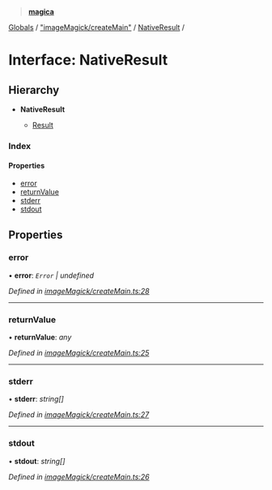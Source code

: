 > **[magica](../README.md)**

[Globals](../README.md) / ["imageMagick/createMain"](../modules/_imagemagick_createmain_.md) / [NativeResult](_imagemagick_createmain_.nativeresult.md) /

# Interface: NativeResult

## Hierarchy

* **NativeResult**

  * [Result](_types_.result.md)

### Index

#### Properties

* [error](_imagemagick_createmain_.nativeresult.md#error)
* [returnValue](_imagemagick_createmain_.nativeresult.md#returnvalue)
* [stderr](_imagemagick_createmain_.nativeresult.md#stderr)
* [stdout](_imagemagick_createmain_.nativeresult.md#stdout)

## Properties

###  error

• **error**: *`Error` | undefined*

*Defined in [imageMagick/createMain.ts:28](https://github.com/cancerberoSgx/magica/blob/94207d7/src/imageMagick/createMain.ts#L28)*

___

###  returnValue

• **returnValue**: *any*

*Defined in [imageMagick/createMain.ts:25](https://github.com/cancerberoSgx/magica/blob/94207d7/src/imageMagick/createMain.ts#L25)*

___

###  stderr

• **stderr**: *string[]*

*Defined in [imageMagick/createMain.ts:27](https://github.com/cancerberoSgx/magica/blob/94207d7/src/imageMagick/createMain.ts#L27)*

___

###  stdout

• **stdout**: *string[]*

*Defined in [imageMagick/createMain.ts:26](https://github.com/cancerberoSgx/magica/blob/94207d7/src/imageMagick/createMain.ts#L26)*